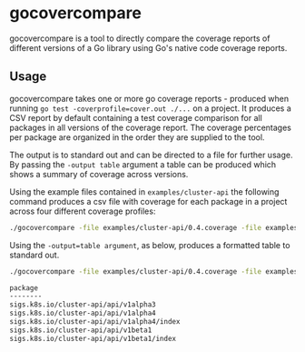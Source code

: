 # gocovercompare

gocovercompare is a tool to directly compare the coverage reports of different versions of a Go library using Go's native code coverage reports. 


## Usage

gocovercompare takes one or more go coverage reports - produced when running `go test -coverprofile=cover.out ./...` on a project. It produces a CSV report by default containing a test coverage comparison for all packages in all versions of the coverage report. The coverage percentages per package are organized in the order they are supplied to the tool. 

The output is to standard out and can be directed to a file for further usage. By passing the `-output table` argument a table can be produced which shows a summary of coverage across versions.

Using the example files contained in `examples/cluster-api` the following command produces a csv file with coverage for each package in a project across four different coverage profiles:

```bash
./gocovercompare -file examples/cluster-api/0.4.coverage -file examples/cluster-api/1-0.coverage -file examples/cluster-api/1-1.coverage -file examples/cluster-api/main.coverage > cluster-api-coverage.csv
```

Using the `-output=table argument`, as below, produces a formatted table to standard out.
```bash
./gocovercompare -file examples/cluster-api/0.4.coverage -file examples/cluster-api/1-0.coverage -file examples/cluster-api/1-1.coverage -file examples/cluster-api/main.coverage -output table`

package                                                                                 1        2        3        4
--------                                                                           ------   ------   ------   ------
sigs.k8s.io/cluster-api/api/v1alpha3                                               36.07%   35.97%   35.97%   36.12%
sigs.k8s.io/cluster-api/api/v1alpha4                                               48.88%   32.26%   37.22%   37.24%
sigs.k8s.io/cluster-api/api/v1alpha4/index                                         55.32%        -        -        -
sigs.k8s.io/cluster-api/api/v1beta1                                                     -   48.97%   40.60%   40.65%
sigs.k8s.io/cluster-api/api/v1beta1/index                                               -   55.32%   55.32%   55.32%

```

